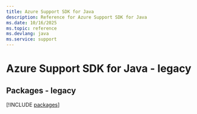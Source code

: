```yaml
---
title: Azure Support SDK for Java
description: Reference for Azure Support SDK for Java
ms.date: 10/16/2025
ms.topic: reference
ms.devlang: java
ms.service: support
---
```

# Azure Support SDK for Java - legacy
## Packages - legacy
[!INCLUDE [packages](support-index.md)]
